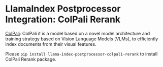 # LlamaIndex Postprocessor Integration: ColPali Rerank

[ColPali](https://huggingface.co/vidore/colpali-v1.2): ColPali it is a model based on a novel model architecture and training strategy based on Vision Language Models (VLMs), to efficiently index documents from their visual features.

Please `pip install llama-index-postprocessor-colpali-rerank` to install ColPali Rerank package.
